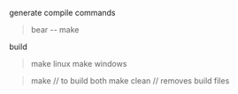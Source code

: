 generate compile commands
> bear -- make

build
> make linux
> make windows

> make // to build both
  > make clean // removes build files
